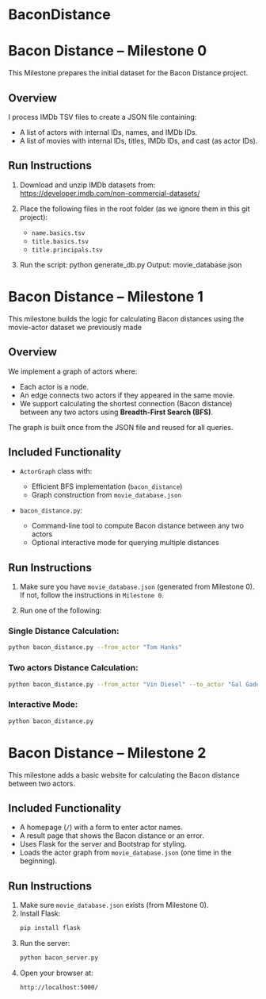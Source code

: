 # BaconDistance

# Bacon Distance – Milestone 0

This Milestone prepares the initial dataset for the Bacon Distance project.

## Overview
I process IMDb TSV files to create a JSON file containing:

- A list of actors with internal IDs, names, and IMDb IDs.
- A list of movies with internal IDs, titles, IMDb IDs, and cast (as actor IDs).

## Run Instructions

1. Download and unzip IMDb datasets from:  
   https://developer.imdb.com/non-commercial-datasets/

2. Place the following files in the root folder (as we ignore them in this git project):
   - `name.basics.tsv`
   - `title.basics.tsv`
   - `title.principals.tsv`

3. Run the script:
    python generate_db.py
    Output: movie_database.json

# Bacon Distance – Milestone 1

This milestone builds the logic for calculating Bacon distances using the movie-actor dataset we previously made

## Overview

We implement a graph of actors where:

- Each actor is a node.
- An edge connects two actors if they appeared in the same movie.
- We support calculating the shortest connection (Bacon distance) between any two actors using **Breadth-First Search (BFS)**.

The graph is built once from the JSON file and reused for all queries.

## Included Functionality

- `ActorGraph` class with:
  - Efficient BFS implementation (`bacon_distance`)
  - Graph construction from `movie_database.json`

- `bacon_distance.py`:
  - Command-line tool to compute Bacon distance between any two actors
  - Optional interactive mode for querying multiple distances

## Run Instructions

1. Make sure you have `movie_database.json` (generated from Milestone 0).
   If not, follow the instructions in `Milestone 0`.

2. Run one of the following:

### Single Distance Calculation:

```bash
python bacon_distance.py --from_actor "Tom Hanks"
```

### Two actors Distance Calculation:
```bash
python bacon_distance.py --from_actor "Vin Diesel" --to_actor "Gal Gadot"
```

### Interactive Mode:
```bash
python bacon_distance.py
```

# Bacon Distance – Milestone 2

This milestone adds a basic website for calculating the Bacon distance between two actors.

## Included Functionality

- A homepage (`/`) with a form to enter actor names.
- A result page that shows the Bacon distance or an error.
- Uses Flask for the server and Bootstrap for styling.
- Loads the actor graph from `movie_database.json` (one time in the beginning).

## Run Instructions

1. Make sure `movie_database.json` exists (from Milestone 0).
2. Install Flask:
   ```bash
   pip install flask
   ```
3. Run the server:
   ```bash
   python bacon_server.py
   ```
4. Open your browser at:
   ```
   http://localhost:5000/
   ```
 